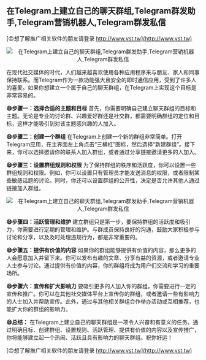## **在Telegram上建立自己的聊天群组,Telegram群发助手,Telegram营销机器人,Telegram群发私信**

[😍想了解推广相关软件的朋友请登录 http://www.vst.tw](http://www.vst.tw)

 <center><img src="https://vst.tw/MP4/tuiguang/png/7.png" alt="在Telegram上建立自己的聊天群组,Telegram群发助手,Telegram营销机器人,Telegram群发私信"></center>

在现代社交媒体的时代，人们越来越喜欢使用各种应用程序来与朋友、家人和同事保持联系。而Telegram作为一款功能强大且安全的即时通信应用，受到了许多人的喜爱。如果你想建立一个属于自己的聊天群组，在Telegram上实现这个目标是非常容易的。

**😄步骤一：选择合适的主题和目标**
首先，你需要明确自己建立聊天群组的目标和主题。无论是专业的讨论群、兴趣爱好群还是社交群，都需要明确群组的定位和目标，这样才能吸引到对该主题感兴趣的人加入。

**😄步骤二：创建一个群组**
在Telegram上创建一个新的群组非常简单。打开Telegram应用，在主界面左上角点击“三横杠”图标，然后选择“新建群组”。接下来，你可以选择邀请你的联系人加入群组，或者通过分享链接邀请更多的人加入。

**😄步骤三：设置群组规则和权限**
为了保持群组的秩序和活跃度，你可以设置一些群组规则和权限。例如，你可以设置只有管理员才能发送消息的权限，或者限制某些敏感话题的讨论。同时，你还可以设置群组的公开性，决定是否允许其他人通过链接加入群组。

 <center><img src="https://vst.tw/MP4/tuiguang/png/8.png" alt="在Telegram上建立自己的聊天群组,Telegram群发助手,Telegram营销机器人,Telegram群发私信"></center>

**😄步骤四：活跃管理和维护**
建立群组只是第一步，要保持群组的活跃度和吸引力，你需要进行定期的管理和维护。与群成员保持良好的沟通，鼓励大家积极参与讨论和分享，以及及时处理违规行为，都是非常重要的。

**😄步骤五：提供有价值的内容**
如果你的群组能够提供有价值的内容，那么更多的人会愿意加入并留下来。你可以发布有趣的文章、分享有益的资源，或者邀请专业人士参与讨论。通过提供有价值的内容，你的群组将成为用户们交流和学习的重要场所。

**😄步骤六：宣传和扩大影响力**
要吸引更多的人加入你的群组，你需要进行一定的宣传和推广。你可以在其他社交媒体平台上宣传你的群组，或者邀请一些有影响力的人士加入并帮助宣传。此外，通过与其他相关群组合作举办活动或互相推荐，也能扩大你的群组的影响力。

**😄总结：**
在Telegram上建立自己的聊天群组是一项令人兴奋和有意义的任务。通过明确目标、创建群组、设置规则、活跃管理、提供有价值的内容以及宣传推广，你将能够建立起一个热闹、活跃且具有影响力的聊天群组。祝你好运！

[😍想了解推广相关软件的朋友请登录 http://www.vst.tw](http://www.vst.tw)



